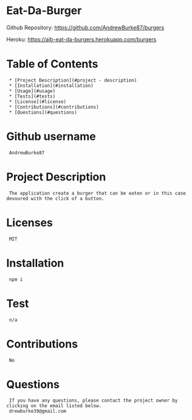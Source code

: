 # **Eat-Da-Burger**

Github Repository: https://github.com/AndrewBurke87/burgers

Heroku: https://ajb-eat-da-burgers.herokuapp.com/burgers

# Table of Contents

     * [Project Description](#project - description)
     * [Installation](#installation)
     * [Usage](#usage)
     * [Tests](#tests)
     * [License](#license)
     * [Contributions](#contributions)
     * [Questions](#questions)

# Github username

     AndrewBurke87

# Project Description

     The application create a burger that can be eaten or in this case devoured with the click of a button.

# Licenses

     MIT

# Installation

     npm i

# Test

     n/a

# Contributions

     No

# Questions

     If you have any questions, please contact the project owner by clicking on the email listed below.
     drewburke39@gmail.com
